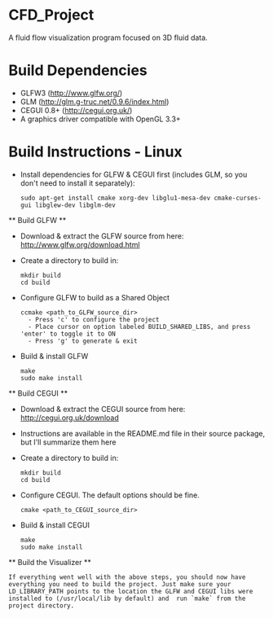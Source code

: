 # CFD_Project
A fluid flow visualization program focused on 3D fluid data.

# Build Dependencies
  - GLFW3      (http://www.glfw.org/)
  - GLM        (http://glm.g-truc.net/0.9.6/index.html)
  - CEGUI 0.8+ (http://cegui.org.uk/)
  - A graphics driver compatible with OpenGL 3.3+

# Build Instructions - Linux
  - Install dependencies for GLFW & CEGUI first (includes GLM, so you don't need to install it separately):

    ```
    sudo apt-get install cmake xorg-dev libglu1-mesa-dev cmake-curses-gui libglew-dev libglm-dev
    ```
  ** Build GLFW **
  
  - Download & extract the GLFW source from here: http://www.glfw.org/download.html
  - Create a directory to build in:
  
    ```
    mkdir build
    cd build
    ```
  
  - Configure GLFW to build as a Shared Object
  
    ```
    ccmake <path_to_GLFW_source_dir>
      - Press 'c' to configure the project
      - Place cursor on option labeled BUILD_SHARED_LIBS, and press 'enter' to toggle it to ON
      - Press 'g' to generate & exit
    ```
  
  - Build & install GLFW
  
    ```
    make
    sudo make install
    ```

  ** Build CEGUI **

  - Download & extract the CEGUI source from here: http://cegui.org.uk/download
  - Instructions are available in the README.md file in their source package, but I'll summarize them here
  - Create a directory to build in:

    ```
    mkdir build
    cd build
    ```

  - Configure CEGUI. The default options should be fine.

    ```
    cmake <path_to_CEGUI_source_dir>
    ```

  - Build & install CEGUI

    ```
    make
    sudo make install
    ```

  ** Build the Visualizer **

    If everything went well with the above steps, you should now have everything you need to build the project. Just make sure your LD_LIBRARY_PATH points to the location the GLFW and CEGUI libs were installed to (/usr/local/lib by default) and  run `make` from the project directory.
